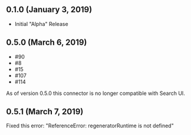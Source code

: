 ## 0.1.0 (January 3, 2019)

- Initial "Alpha" Release

## 0.5.0 (March 6, 2019)

- #90
- #8
- #15
- #107
- #114

As of version 0.5.0 this connector is no longer compatible with Search UI.

## 0.5.1 (March 7, 2019)

Fixed this error: "ReferenceError: regeneratorRuntime is not defined"
